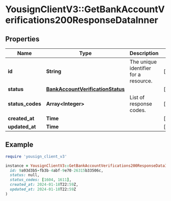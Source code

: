# YousignClientV3::GetBankAccountVerifications200ResponseDataInner

## Properties

| Name | Type | Description | Notes |
| ---- | ---- | ----------- | ----- |
| **id** | **String** | The unique identifier for a resource. | [optional] |
| **status** | [**BankAccountVerificationStatus**](BankAccountVerificationStatus.md) |  | [optional] |
| **status_codes** | **Array&lt;Integer&gt;** | List of response codes. | [optional] |
| **created_at** | **Time** |  | [optional] |
| **updated_at** | **Time** |  | [optional] |

## Example

```ruby
require 'yousign_client_v3'

instance = YousignClientV3::GetBankAccountVerifications200ResponseDataInner.new(
  id: 9a93d3b5-fb3b-4abf-9e70-26315b33506c,
  status: null,
  status_codes: [1604, 1611],
  created_at: 2024-01-18T22:59Z,
  updated_at: 2024-01-18T22:59Z
)
```

